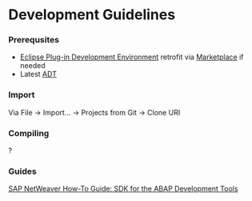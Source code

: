 # Development Guidelines

### Prerequsites
* [Eclipse Plug-in Development Environment](http://www.eclipse.org/pde/) retrofit via [Marketplace](https://marketplace.eclipse.org/content/eclipse-pde-plug-development-environment) if needed
* Latest [ADT](https://tools.hana.ondemand.com/#abap)

### Import
Via
File -> Import... -> Projects from Git -> Clone URI

### Compiling
?

### Guides

[SAP NetWeaver How-To Guide: SDK for the ABAP Development Tools](https://www.sap.com/documents/2013/04/12289ce1-527c-0010-82c7-eda71af511fa.html)
